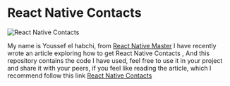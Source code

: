 

# React Native Contacts  

![React Native Contacts](https://rn-master.com/wp-content/uploads/2020/12/React-Native-Contacts.png)

  

My name is Youssef el habchi, from [React Native Master](https://rn-master.com) I have recently wrote an article exploring how to get React Native Contacts , And this repository contains the code I have used, feel free to use it in your project and share it with your peers, if you feel like reading the article, which I recommend follow this link [React Native Contacts](https://rn-master.com/react-native-contacts/)

